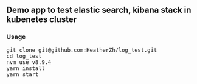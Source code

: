 ## Demo app to test elastic search, kibana stack in kubenetes cluster

### Usage

<pre>
git clone git@github.com:HeatherZh/log_test.git
cd log_test
nvm use v8.9.4
yarn install
yarn start
</pre>

